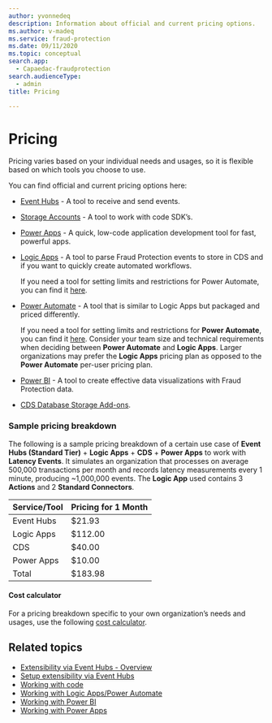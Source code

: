 ```yaml
---
author: yvonnedeq
description: Information about official and current pricing options.
ms.author: v-madeq
ms.service: fraud-protection
ms.date: 09/11/2020
ms.topic: conceptual
search.app:
  - Capaedac-fraudprotection
search.audienceType:
  - admin
title: Pricing

---
```

# Pricing 

Pricing varies based on your individual needs and usages, so it is flexible based on which tools you choose to use. 

You can find official and current pricing options here:
- [Event Hubs](https://azure.microsoft.com/pricing/details/event-hubs/) - A tool to receive and send events.
- [Storage Accounts](https://azure.microsoft.com/pricing/details/storage/) -  A tool to work with code SDK’s.
- [Power Apps](https://powerapps.microsoft.com/pricing/) -  A quick, low-code application development tool for fast, powerful apps.
- [Logic Apps](https://azure.microsoft.com/pricing/details/logic-apps/) - A tool to parse Fraud Protection events to store in CDS and if you want to quickly create automated workflows. 

   If you need a tool for setting limits and restrictions for Power Automate, you can find it [here](https://docs.microsoft.com/power-automate/limits-and-config). 
- [Power Automate](https://flow.microsoft.com/pricing/) - A tool that is similar to Logic Apps but packaged and priced differently. 

   If you need a tool for setting limits and restrictions for **Power Automate**, you can find it [here](https://docs.microsoft.com/power-automate/limits-and-config). Consider your team size and technical requirements when deciding between **Power Automate** and **Logic Apps**. Larger organizations may prefer the **Logic Apps** pricing plan as opposed to the **Power Automate** per-user pricing plan.
   
- [Power BI](https://powerbi.microsoft.com/pricing/) - A tool to create effective data visualizations with Fraud Protection data.
- [CDS Database Storage Add-ons](https://docs.microsoft.com/power-platform/admin/powerapps-flow-licensing-faq#add-ons).

### Sample pricing breakdown

The following is a sample pricing breakdown of a certain use case of **Event Hubs (Standard Tier)** + **Logic Apps** + **CDS** + **Power Apps** to  work with **Latency Events**. It simulates an organization that processes on average 500,000 transactions per month and records latency measurements every 1 minute, producing ~1,000,000 events. The **Logic App** used contains 3 **Actions** and 2 **Standard Connectors**.

| Service/Tool | Pricing for 1 Month |
|--------------|---------------------|
| Event Hubs   | $21.93             |
| Logic Apps   | $112.00             |
| CDS          | $40.00              |
| Power Apps   | $10.00              |
| Total        | $183.98             |

#### Cost calculator
For a pricing breakdown specific to your own organization’s needs and usages, use the following [cost calculator](https://azure.microsoft.com/pricing/calculator/).

## Related topics
- [Extensibility via Event Hubs - Overview]( extensibility-via-event-hubs-overview.md)
- [Setup extensibility via Event Hubs](extensibility-setup.md)	
- [Working with code](extensibility-with-code.md)
- [Working with Logic Apps/Power Automate]( extensibility-with-power-automate.md)
- [Working with Power BI]( extensibility-with-power-bi.md)
- [Working with Power Apps]( extensibility-with-power-apps.md)

